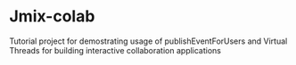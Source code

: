 # Jmix-colab 

Tutorial project for demostrating usage of publishEventForUsers and Virtual Threads for building interactive
collaboration applications